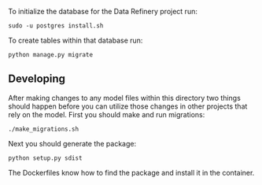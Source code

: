 To initialize the database for the Data Refinery project run:

```
sudo -u postgres install.sh
```

To create tables within that database run:

```
python manage.py migrate
```

## Developing

After making changes to any model files within this directory two things should
happen before you can utilize those changes in other projects that rely on the
model. First you should make and run migrations:

```
./make_migrations.sh
```

Next you should generate the package:

```
python setup.py sdist
```

The Dockerfiles know how to find the package and install it in the container.
